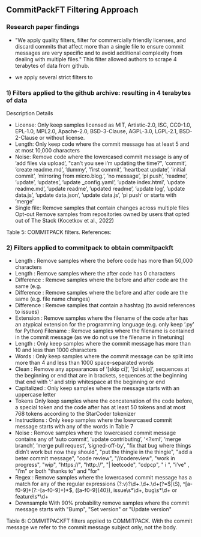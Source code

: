 ## CommitPackFT Filtering  Approach

### Research paper findings


-  "We apply quality filters, filter for commercially friendly licenses, and discard
commits that affect more than a single file to ensure commit messages are very specific and to avoid
additional complexity from dealing with multiple files."    This filter allowed authors to scrape 4 terabytes of data from github.

- we apply several strict filters to

### 1) Filters applied to the github archive: resulting in 4 terabytes of data

Description Details
- License:       Only keep samples licensed as MIT, Artistic-2.0, ISC, CC0-1.0, EPL-1.0, MPL2.0, Apache-2.0, BSD-3-Clause, AGPL-3.0, LGPL-2.1, BSD-2-Clause or without license.
- Length:        Only keep code where the commit message has at least 5 and at most 10,000
characters
- Noise:  Remove code where the lowercased commit message is any of ’add files via
upload’, "can’t you see i’m updating the time?", ’commit’, ’create readme.md’,
’dummy’, ’first commit’, ’heartbeat update’, ’initial commit’, ’mirroring from
micro.blog.’, ’no message’, ’pi push’, ’readme’, ’update’, ’updates’, ’update
_config.yaml’, ’update index.html’, ’update readme.md’, ’update readme’, ’updated readme’, ’update log’, ’update data.js’, ’update data.json’, ’update data.js’,
’pi push’ or starts with ’merge’
- Single file:   Remove samples that contain changes across multiple files
Opt-out Remove samples from repositories owned by users that opted out of The
Stack (Kocetkov et al., 2022)

Table 5: COMMITPACK filters.   References: 



### 2) Filters applied to commitpack to  obtain commitpackft

-   Length      :  Remove samples where the before code has more than 50,000 characters
-   Length      :  Remove samples where the after code has 0 characters
-   Difference  :  Remove samples where the before and after code are the same (e.g.
-   Difference  :  Remove samples where the before and after code are the same (e.g. file name
changes)
-   Difference  :  Remove samples that contain a hashtag (to avoid references to issues)
-   Extension   :  Remove samples where the filename of the code after has an atypical extension
for the programming language (e.g. only keep ’.py’ for Python)
Filename    : Remove samples where the filename is contained in the commit message (as we
do not use the filename in finetuning)
-   Length      : Only keep samples where the commit message has more than 10 and less than
1000 characters
-   Words       : Only keep samples where the commit message can be split into more than 4 and
less than 1000 space-separated words
-   Clean       : Remove any appearances of ’[skip ci]’, ’[ci skip]’, sequences at the beginning
or end that are in brackets, sequences at the beginning that end with ’:’ and strip
whitespace at the beginning or end
-   Capitalized : Only keep samples where the message starts with an uppercase letter
-   Tokens Only keep samples where the concatenation of the code before, a special token
and the code after has at least 50 tokens and at most 768 tokens according to
the StarCoder tokenizer
-   Instructions : Only keep samples where the lowercased commit message starts with any of
the words in Table 7
-   Noise        : Remove samples where the lowercased commit message contains any of ’auto
commit’, ’update contributing’, ’<?xml’, ’merge branch’, ’merge pull request’,
’signed-off-by’, "fix that bug where things didn’t work but now they should",
"put the thingie in the thingie", "add a beter commit message", "code review",
"//codereview", "work in progress", "wip", "https://", "http://", "| leetcode",
"cdpcp", " i ", "i’ve" , "i’m" or both "thanks to" and "for"
-   Regex        : Remove samples where the lowercased commit message has a match for
any of the regular expressions (?:v)?\d+\.\d+\.\d+(?=$|\S),
^[a-f0-9]+(?:-[a-f0-9]+)*$, ([a-f0-9]{40}),
issue\s*\d+, bug\s*\d+ or feature\s*\d+
- Downsample With 90% probability remove samples where the commit message starts with
"Bump", "Set version" or "Update version"

Table 6: COMMITPACKFT filters applied to COMMITPACK. With the commit message we refer
to the commit message subject only, not the body.
